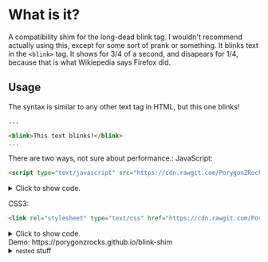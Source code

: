 # What is it?
A compatibility shim for the long-dead blink tag. I wouldn't recommend actually using this, except for some sort of prank or something.
It blinks text in the `<blink>` tag. It shows for 3/4 of a second, and disapears for 1/4, because that is what Wikiepedia says Firefox did.
## Usage
The syntax is similar to any other text tag in HTML, but this one blinks!
```html
...

<blink>This text blinks!</blink>
...
```
There are two ways, not sure about performance.:
JavaScript:
```html
<script type="text/javascript" src="https://cdn.rawgit.com/PorygonZRocks/blink-shim/82cf663c/blink-shim.js"></script>
```
<details>
  <summary>Click to show code.</summary>
  <p>
```javascript
setInterval(function(){ 
    var blinkTags = document.getElementsByTagName('blink');
    for (var i = 0; i < blinkTags.length; i++) {
        blinkTags[i].style.visibility = "hidden";
    }
	setTimeout(function(){
		for (var i = 0; i < blinkTags.length; i++) {
        	blinkTags[i].style.visibility = "visible";
    	}  
    }, 250);
}, 750);
```
  </p>
</details>

CSS3:
```html
<link rel="stylesheet" type="text/css" href="https://cdn.rawgit.com/PorygonZRocks/blink-shim/5486ca43/blink-shim.css" />
```
<details>
  <summary>Click to show code.</summary>
  <p>
  ```css
  blink {
    animation-duration: 1s;
    animation-name: blinking;
    animation-iteration-count: infinite;
    animation-timing-function: steps(2, start);
  }
  @keyframes blinking {
    75% {
      visibility: hidden;
    }
  }
  ```
  </p>
</details>
Demo: https://porygonzrocks.github.io/blink-shim


  <details>
    <summary><small>nested</small> stuff</summary><p>
<!-- alternative placement of p shown above -->

```javascript
// including code
```

  </p></details>

